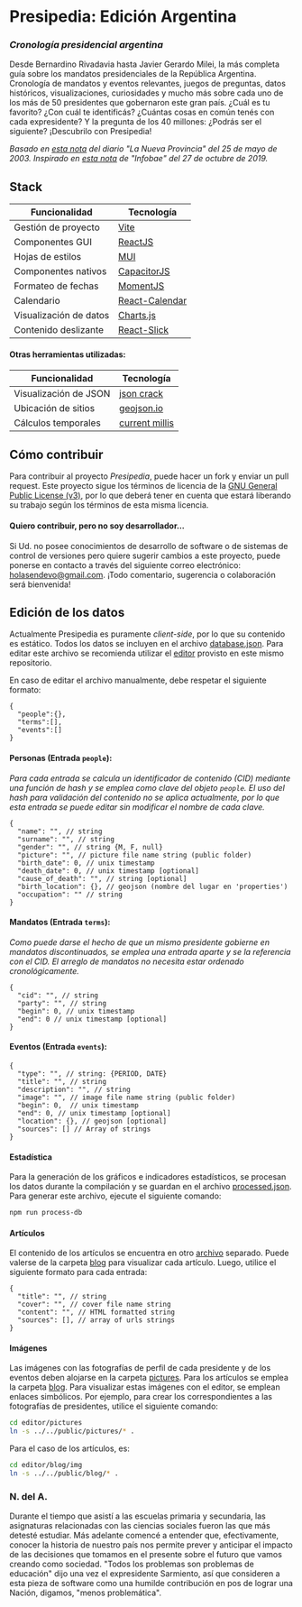 # Presipedia: Edición Argentina

### *Cronología presidencial argentina*

Desde Bernardino Rivadavia hasta Javier Gerardo Milei, la más completa guía sobre los mandatos presidenciales de la República Argentina. Cronología de mandatos y eventos relevantes, juegos de preguntas, datos históricos, visualizaciones, curiosidades y mucho más sobre cada uno de los más de 50 presidentes que gobernaron este gran país. ¿Cuál es tu favorito? ¿Con cuál te identificás? ¿Cuántas cosas en común tenés con cada expresidente? Y la pregunta de los 40 millones: ¿Podrás ser el siguiente? ¡Descubrilo con Presipedia!  

*Basado en [esta nota](https://www.lanueva.com/nota/2003-5-25-9-0-0-desde-rivadavia-todos-los-que-se-sentaron-en-el-sillon) del diario "La Nueva Provincia" del 25 de mayo de 2003.*
*Inspirado en [esta nota](https://www.infobae.com/politica/2019/10/27/curiosidades-estadisticas-y-datos-poco-conocidos-de-los-53-mandatarios-de-la-historia-argentina/) de "Infobae" del 27 de octubre de 2019.*  


## Stack

| Funcionalidad | Tecnología |
|---|---|
| Gestión de proyecto | [Vite](https://vitejs.dev/) |
| Componentes GUI | [ReactJS](https://es.react.dev/) |
| Hojas de estilos | [MUI](https://mui.com/) |
| Componentes nativos | [CapacitorJS](https://capacitorjs.com/) |
| Formateo de fechas | [MomentJS](https://momentjs.com/) |
| Calendario | [React-Calendar](https://www.npmjs.com/package/react-calendar) |
| Visualización de datos | [Charts.js](https://www.chartjs.org/) |
| Contenido deslizante | [React-Slick](https://react-slick.neostack.com/) |

#### Otras herramientas utilizadas:
| Funcionalidad | Tecnología |
|---|---|
| Visualización de JSON | [json crack](https://jsoncrack.com/editor) |
| Ubicación de sitios | [geojson.io](https://geojson.io/) |
| Cálculos temporales | [current millis](https://currentmillis.com/) |


## Cómo contribuir

Para contribuir al proyecto *Presipedia*, puede hacer un fork y enviar un pull request. Este proyecto sigue los términos de licencia de la [GNU General Public License (v3)](LICENSE), por lo que deberá tener en cuenta que estará liberando su trabajo según los términos de esta misma licencia. 

#### Quiero contribuir, pero no soy desarrollador...

Si Ud. no posee conocimientos de desarrollo de software o de sistemas de control de versiones pero quiere sugerir cambios a este proyecto, puede ponerse en contacto a través del siguiente correo electrónico: [holasendevo@gmail.com](mailto:holasendevo@gmail.com). ¡Todo comentario, sugerencia o colaboración será bienvenida!


## Edición de los datos  
Actualmente Presipedia es puramente *client-side*, por lo que su contenido es estático. Todos los datos se incluyen en el archivo [database.json](src/assets/database.json). Para editar este archivo se recomienda utilizar el [editor](editor/) provisto en este mismo repositorio. 

En caso de editar el archivo manualmente, debe respetar el siguiente formato:

```jsonc
{
  "people":{},
  "terms":[],
  "events":[]
}
```
#### Personas (Entrada ```people```):  
*Para cada entrada se calcula un identificador de contenido (CID) mediante una función de hash y se emplea como clave del objeto ```people```. El uso del hash para validación del contenido no se aplica actualmente, por lo que esta entrada se puede editar sin modificar el nombre de cada clave.*
```jsonc
{
  "name": "", // string
  "surname": "", // string
  "gender": "", // string {M, F, null}
  "picture": "", // picture file name string (public folder)
  "birth_date": 0, // unix timestamp
  "death_date": 0, // unix timestamp [optional]
  "cause_of_death": "", // string [optional]
  "birth_location": {}, // geojson (nombre del lugar en 'properties')
  "occupation": "" // string
}
```
#### Mandatos (Entrada ```terms```):  
*Como puede darse el hecho de que un mismo presidente gobierne en mandatos discontinuados, se emplea una entrada aparte y se la referencia con el CID. El arreglo de mandatos no necesita estar ordenado cronológicamente.*
```jsonc
{
  "cid": "", // string
  "party": "", // string
  "begin": 0, // unix timestamp
  "end": 0 // unix timestamp [optional]
}
```
#### Eventos (Entrada ```events```):  
```jsonc
{
  "type": "", // string: {PERIOD, DATE}
  "title": "", // string
  "description": "", // string
  "image": "", // image file name string (public folder)
  "begin": 0,  // unix timestamp
  "end": 0, // unix timestamp [optional]
  "location": {}, // geojson [optional]
  "sources": [] // Array of strings
}
```

#### Estadística
Para la generación de los gráficos e indicadores estadísticos, se procesan los datos durante la compilación y se guardan en el archivo [processed.json](src/assets/processed.json). Para generar este archivo, ejecute el siguiente comando:

```bash
npm run process-db
```

#### Artículos
El contenido de los artículos se encuentra en otro [archivo](src/assets/blog.json) separado. Puede valerse de la carpeta [blog](editor/blog/) para visualizar cada artículo. Luego, utilice el siguiente formato para cada entrada:  

```jsonc
{
  "title": "", // string
  "cover": "", // cover file name string
  "content": "", // HTML formatted string
  "sources": [], // array of urls strings
}
```

#### Imágenes
Las imágenes con las fotografías de perfil de cada presidente y de los eventos deben alojarse en la carpeta [pictures](public/pictures/). Para los artículos se emplea la carpeta [blog](public/blog/). Para visualizar estas imágenes con el editor, se emplean enlaces simbólicos. Por ejemplo, para crear los correspondientes a las fotografías de presidentes, utilice el siguiente comando:  

```bash
cd editor/pictures
ln -s ../../public/pictures/* .
```

Para el caso de los artículos, es:  

```bash
cd editor/blog/img
ln -s ../../public/blog/* .
```



### N. del A.
Durante el tiempo que asistí a las escuelas primaria y secundaria, las asignaturas relacionadas con las ciencias sociales fueron las que más detesté estudiar. Más adelante comencé a entender que, efectivamente, conocer la historia de nuestro país nos permite prever y anticipar el impacto de las decisiones que tomamos en el presente sobre el futuro que vamos creando como sociedad. "Todos los problemas son problemas de educación" dijo una vez el expresidente Sarmiento, así que consideren a esta pieza de software como una humilde contribución en pos de lograr una Nación, digamos, "menos problemática". 